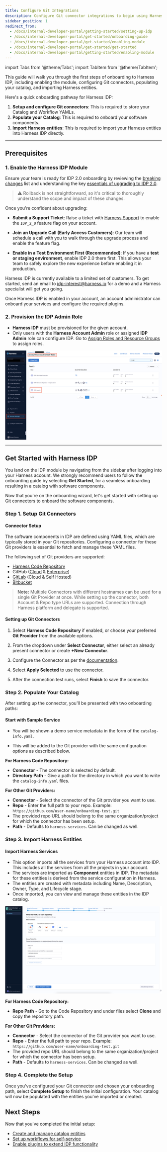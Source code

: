 ```yaml
---
title: Configure Git Integrations
description: Configure Git connector integrations to begin using Harness IDP. 
sidebar_position: 1
redirect_from:
  - /docs/internal-developer-portal/getting-started/setting-up-idp
  - /docs/internal-developer-portal/get-started/onboarding-guide
  - /docs/internal-developer-portal/get-started/enabling-module
  - /docs/internal-developer-portal/get-started/get-started
  - /docs/internal-developer-portal/getting-started/enabling-module
---
```


import Tabs from '@theme/Tabs';
import TabItem from '@theme/TabItem';

This guide will walk you through the first steps of onboarding to Harness IDP, including enabling the module, configuring Git connectors, populating your catalog, and importing Harness entities.

Here's a quick onboarding pathway for Harness IDP: 
1. **Setup and configure Git connectors**: This is required to store your Catalog and Workflow YAMLs. 
2. **Populate your Catalog**: This is required to onboard your software components.
3. **Import Harness entities**: This is required to import your Harness entities into Harness IDP directly.

---

## Prerequisites

### 1. Enable the Harness IDP Module

<Tabs groupId="idp-version">
<TabItem value="idp-2" label="IDP 2.0" default>

Ensure your team is ready for IDP 2.0 onboarding by reviewing the [breaking changes](/docs/internal-developer-portal/idp-2o-overview/2-0-overview-and-upgrade-path.md) list and understanding the key [essentials of upgrading to IDP 2.0](/docs/internal-developer-portal/idp-2o-overview/migrating-idp-2o.md).

> ⚠️ Rollback is not straightforward, so it's critical to thoroughly understand the scope and impact of these changes.

Once you're confident about upgrading:

* **Submit a Support Ticket**: 
  Raise a ticket with [Harness Support](https://support.harness.io) to enable the `IDP_2_0` feature flag on your account.

* **Join an Upgrade Call (Early Access Customers)**: 
  Our team will schedule a call with you to walk through the upgrade process and enable the feature flag.

* **Enable in a Test Environment First (Recommended)**: 
  If you have a **test or staging environment**, enable IDP 2.0 there first. This allows your team to safely explore the new experience before enabling it in production.

</TabItem>
<TabItem value="idp-1" label="IDP 1.0">

Harness IDP is currently available to a limited set of customers. To get started, send an email to idp-interest@harness.io for a demo and a Harness specialist will get you going.

Once Harness IDP is enabled in your account, an account administrator can onboard your services and configure the required plugins.

</TabItem>
</Tabs>

### 2. Provision the IDP Admin Role 

- **Harness IDP** must be provisioned for the given account.
- Only users with the **Harness Account Admin** role or assigned **IDP Admin** role can configure IDP. Go to [Assign Roles and Resource Groups](https://developer.harness.io/docs/platform/role-based-access-control/add-user-groups/#assign-roles-and-resource-groups) to assign roles.

![](./static/rbac-config.png)

---

## Get Started with Harness IDP
You land on the IDP module by navigating from the sidebar after logging into your Harness account. We strongly recommend users to follow the onboarding guide by selecting **Get Started**, for a seamless onboarding resulting in a catalog with software components.

<DocVideo src="https://app.tango.us/app/embed/e910ff06-1277-4812-aed3-0f5c7f70bc8d" title="Get Started with IDP" />

Now that you're on the onboarding wizard, let's get started with setting up Git connectors to onboard the software components.

### Step 1. Setup Git Connectors

#### Connector Setup

The software components in IDP are defined using YAML files, which are typically stored in your Git repositories. Configuring a connector for these Git providers is essential to fetch and manage these YAML files.

The following set of Git providers are supported:

- [Harness Code Repository](https://www.harness.io/products/code-repository)
- GitHub ([Cloud](https://developer.harness.io/docs/platform/connectors/code-repositories/connect-to-code-repo#connect-to-github) & [Enterprise](https://docs.github.com/en/enterprise-server@3.14/admin/overview/about-github-enterprise-server))
- [GitLab](https://developer.harness.io/docs/platform/connectors/code-repositories/connect-to-code-repo#connect-to-gitlab) (Cloud & Self Hosted)
- [Bitbucket](https://developer.harness.io/docs/platform/connectors/code-repositories/connect-to-code-repo#connect-to-bitbucket)

> **Note:** Multiple Connectors with different hostnames can be used for a single Git Provider at once. While setting up the connector, both Account & Repo type URLs are supported. Connection through Harness platform and delegate is supported.

#### Setting up Git Connectors

1. Select **Harness Code Repository** if enabled, or choose your preferred **Git Provider** from the available options.

2. From the dropdown under **Select Connector**, either select an already present connector or create **+New Connector**.
3. Configure the Connector as per the [documentation](https://developer.harness.io/docs/platform/connectors/code-repositories/connect-to-code-repo).
4. Select **Apply Selected** to use the connector.
5. After the connection test runs, select **Finish** to save the connector.

<DocVideo src="https://app.tango.us/app/embed/76371411-0ce5-49f6-82f8-7aa90098d559" title="Integrate GitHub with Harness Platform" />

### Step 2. Populate Your Catalog

After setting up the connector, you'll be presented with two onboarding paths:

#### Start with Sample Service

- You will be shown a demo service metadata in the form of the `catalog-info.yaml`.

- This will be added to the Git provider with the same configuration options as described below.

**For Harness Code Repository:**
- **Connector** - The connector is selected by default.
- **Directory Path** - Give a path for the directory in which you want to write the `catalog-info.yaml` files.

**For Other Git Providers:**
- **Connector** - Select the connector of the Git provider you want to use.
- **Repo** - Enter the full path to your repo. Example: `https://github.com/user-name/onboarding-test.git`
- The provided repo URL should belong to the same organization/project for which the connector has been setup.
- **Path** - Defaults to `harness-services`. Can be changed as well.

<DocVideo src="https://app.tango.us/app/embed/69e37f8a-d4c2-477d-9da8-1d2e89ad8082" title="Populate your Catalog" />

### Step 3. Import Harness Entities

#### Import Harness Services

- This option imports all the services from your Harness account into IDP. This includes all the services from all the projects in your account.
- The services are imported as **Component** entities in IDP. The metadata for these entities is derived from the service configuration in Harness.
- The entities are created with metadata including Name, Description, Owner, Type, and Lifecycle stage.
- Once imported, you can view and manage these entities in the IDP catalog.

![](./content/setup-git-integration/static/select-path.png)

**For Harness Code Repository:**
- **Repo Path** - Go to the Code Repository and under files select **Clone** and copy the repository path.

**For Other Git Providers:**
- **Connector** - Select the connector of the Git provider you want to use.
- **Repo** - Enter the full path to your repo. Example: `https://github.com/user-name/onboarding-test.git`
- The provided repo URL should belong to the same organization/project for which the connector has been setup.
- **Path** - Defaults to `harness-services`. Can be changed as well.

### Step 4. Complete the Setup

Once you've configured your Git connector and chosen your onboarding path, select **Complete Setup** to finish the initial configuration. Your catalog will now be populated with the entities you've imported or created.

## Next Steps

Now that you've completed the initial setup:

- [Create and manage catalog entities](/docs/internal-developer-portal/get-started/catalog-2o.md)
- [Set up workflows for self-service](/docs/internal-developer-portal/get-started/workflows-2o.md)
- [Enable plugins to extend IDP functionality](/docs/internal-developer-portal/plugins/enable-a-new-plugin)
